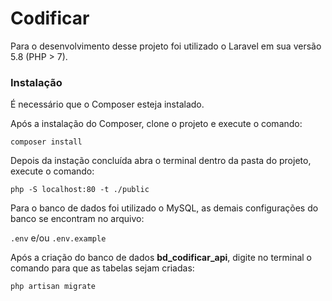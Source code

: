 # Codificar

Para o desenvolvimento desse projeto foi utilizado o Laravel em sua versão 5.8 (PHP > 7).

<h3>Instalação</h3>

É necessário que o Composer esteja instalado.

Após a instalação do Composer, clone o projeto e execute o comando:

<code>composer install</code>

Depois da instação concluída abra o terminal dentro da pasta do projeto, execute o comando:

<code>php -S localhost:80 -t ./public</code>

Para o banco de dados foi utilizado o MySQL, as demais configurações do banco se encontram no arquivo:

<code>.env</code> e/ou  <code>.env.example</code>

Após a criação do banco de dados <b>bd_codificar_api</b>, digite no terminal o comando para que as tabelas sejam criadas:

<code>php artisan migrate</code>
